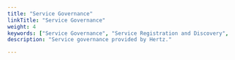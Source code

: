 ```yaml
---
title: "Service Governance"
linkTitle: "Service Governance"
weight: 4
keywords: ["Service Governance", "Service Registration and Discovery", "Sentinel"]
description: "Service governance provided by Hertz."

---
```

